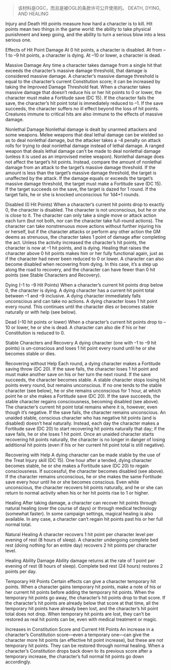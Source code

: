 > 该材料是OGC，而且是被OGL的条款许可公开使用的。
DEATH, DYING, AND HEALING

Injury and Death
Hit points measure how hard a character is to kill.  Hit points mean two things in the game world: the ability to take physical punishment and keep going, and the ability to turn a serious blow into a less serious one.

Effects of Hit Point Damage
At 0 hit points, a character is disabled.
At from –1 to –9 hit points, a character is dying.
At –10 or lower, a character is dead.

Massive Damage
Any time a character takes damage from a single hit that exceeds the character’s massive damage threshold, that damage is considered massive damage. A character’s massive damage threshold is equal to the character’s current Constitution score; it can be increased by taking the Improved Damage Threshold feat.
When a character takes massive damage that doesn’t reduce his or her hit points to 0 or lower, the character must make a Fortitude save (DC 15). If the character fails the save, the character’s hit point total is immediately reduced to –1. If the save succeeds, the character suffers no ill effect beyond the loss of hit points.
Creatures immune to critical hits are also immune to the effects of massive damage.

Nonlethal Damage
Nonlethal damage is dealt by unarmed attackers and some weapons. Melee weapons that deal lethal damage can be wielded so as to deal nonlethal damage, but the attacker takes a –4 penalty on attack rolls for trying to deal nonlethal damage instead of lethal damage. A ranged weapon that deals lethal damage can’t be made to deal nonlethal damage (unless it is used as an improvised melee weapon).
Nonlethal damage does not affect the target’s hit points. Instead, compare the amount of nonlethal damage from an attack to the target’s massive damage threshold. If the amount is less than the target’s massive damage threshold, the target is unaffected by the attack.
If the damage equals or exceeds the target’s massive damage threshold, the target must make a Fortitude save (DC 15). If the target succeeds on the save, the target is dazed for 1 round. If the target fails, he or she is knocked unconscious for 1d4+1 rounds.

Disabled (0 Hit Points)
When a character’s current hit points drop to exactly 0, the character is disabled. The character is not unconscious, but he or she is close to it. The character can only take a single move or attack action each turn (but not both, nor can the character take full-round actions). The character can take nonstrenuous move actions without further injuring his or herself, but if the character attacks or perform any other action the GM deems as strenuous, the character takes 1 point of damage after completing the act. Unless the activity increased the character’s hit points, the character is now at –1 hit points, and is dying.
Healing that raises the character above 0 hit points makes him or her fully functional again, just as if the character had never been reduced to 0 or lower.
A character can also become disabled when recovering from dying. In this case, it’s a step up along the road to recovery, and the character can have fewer than 0 hit points (see Stable Characters and Recovery).

Dying (–1 to –9 Hit Points)
When a character’s current hit points drop below 0, the character is dying. A dying character has a current hit point total between –1 and –9 inclusive.
A dying character immediately falls unconscious and can take no actions.
A dying character loses 1 hit point every round. This continues until the character dies or becomes stable naturally or with help (see below).

Dead (–10 hit points or lower)
When a character’s current hit points drop to –10 or lower, he or she is dead. A character can also die if his or her Constitution is reduced to 0.

Stable Characters and Recovery
A dying character (one with –1 to –9 hit points) is un-conscious and loses 1 hit point every round until he or she becomes stable or dies.

Recovering without Help
Each round, a dying character makes a Fortitude saving throw (DC 20). If the save fails, the character loses 1 hit point and must make another save on his or her turn the next round.
If the save succeeds, the character becomes stable. A stable character stops losing hit points every round, but remains unconscious.
If no one tends to the stable character (see below), he or she remains unconscious for 1 hour, at which point he or she makes a Fortitude save (DC 20). If the save succeeds, the stable character regains consciousness, becoming disabled (see above).
The character’s current hit point total remains where it is, however, even though it’s negative. If the save fails, the character remains unconscious.
An unaided stable, conscious character who has negative hit points (and is disabled) doesn’t heal naturally. Instead, each day the character makes a Fortitude save (DC 20) to start recovering hit points naturally that day; if the save fails, he or she loses 1 hit point.
Once an unaided character starts recovering hit points naturally, the character is no longer in danger of losing additional hit points (even if his or her current hit point total is still negative).

Recovering with Help
A dying character can be made stable by the use of the Treat Injury skill (DC 15).
One hour after a tended, dying character becomes stable, he or she makes a Fortitude save (DC 20) to regain consciousness. If successful, the character becomes disabled (see above). If the character remains unconscious, he or she makes the same Fortitude save every hour until he or she becomes conscious. Even while unconscious, the character recovers hit points naturally, and he or she can return to normal activity when his or her hit points rise to 1 or higher.

Healing
After taking damage, a character can recover hit points through natural healing (over the course of days) or through medical technology (somewhat faster). In some campaign settings, magical healing is also available. In any case, a character can’t regain hit points past his or her full normal total.

Natural Healing
A character recovers 1 hit point per character level per evening of rest (8 hours of sleep).
A character undergoing complete bed rest (doing nothing for an entire day) recovers 2 hit points per character level.

Healing Ability Damage
Ability damage returns at the rate of 1 point per evening of rest (8 hours of sleep). Complete bed rest (24 hours) restores 2 points per day.

Temporary Hit Points
Certain effects can give a character temporary hit points. When a character gains temporary hit points, make a note of his or her current hit points before adding the temporary hit points. When the temporary hit points go away, the character’s hit points drop to that score. If the character’s hit points are already below that score at that time, all the temporary hit points have already been lost, and the character’s hit point total does not drop.
When temporary hit points are lost, they can’t be restored as real hit points can be, even with medical treatment or magic.

Increases in Constitution Score and Current Hit Points
An increase in a character’s Constitution score—even a temporary one—can give the character more hit points (an effective hit point increase), but these are not temporary hit points. They can be restored through normal healing. When a character’s Constitution drops back down to its previous score after a temporary increase, the character’s full normal hit points go down accordingly.
